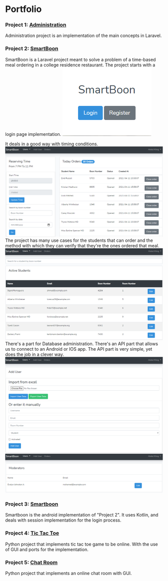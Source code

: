 # Portfolio

### Project 1: [Administration](https://github.com/alitaha21/Administration)
 Administration project is an implementation of the main concepts in Laravel.

### Project 2: [SmartBoon](https://github.com/redaali1997/SmartBoon)

 SmartBoon is a Laravel project meant to solve a problem of a time-based meal ordering in a college residence restaurant.
 The project starts with a login page implementation. ![](/images/Login.png)
	
 It deals in a good way with timing conditions.
	![](/images/ShowOrders.png)
 The project has many use cases for the students that can order and the method with which they can verify that they're the ones ordered that meal.
  	![](/images/Students.png)
 There's a part for Database administration. 
 There's an API part that allows us to connect to an Android or IOS app. 
 The API part is very simple, yet does the job in a clever way.
  	![](/images/AddAUser.png)
  	![](/images/Moderators.png)

### Project 3: [Smartboon](https://github.com/alitaha21/Smartboon)
 Smartboon is the android implementation of "Project 2". 
 It uses Kotlin, and deals with session implementation for the login process.

### Project 4: [Tic Tac Toe](https://github.com/alitaha21/tic-tac-toe-online)
 Python project that implements tic tac toe game to be online. 
 With the use of GUI and ports for the implementation.

### Project 5: [Chat Room](https://github.com/alitaha21/chat_room)
 Python project that implements an online chat room with GUI.
